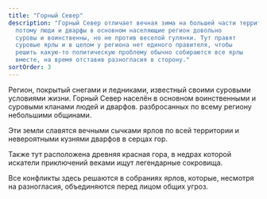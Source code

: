 ```yaml
---
title: "Горный Север"
description: "Горный Север отличает вечная зима на большей части территории,
  потому люди и дварфы в основном населяющие регион довольно
  суровы и воинственны, но не против веселой гулянки. Тут правят
  суровые ярлы и в целом у региона нет единого правителя, чтобы
  решить какую-то политическую проблему обычно собираются все ярлы
  вместе, на время отставив разногласия в сторону."
sortOrder: 3
---
```


Регион, покрытый снегами и
ледниками, известный своими
суровыми условиями жизни.
Горный Север населён в основном
воинственными и суровыми
кланами людей и дварфов.
разбросанных по всему региону
небольшими общинами.

Эти земли славятся вечными
сычками ярлов по всей
территории и невероятными
кузнями дварфов в серцах гор.

Также тут расположена древняя
красная гора, в недрах которой
искатели приключений веками
ищут легендарные сокровища.

Все конфликты здесь решаются в
собраниях ярлов, которые,
несмотря на разногласия,
объединяются перед лицом
общих угроз.